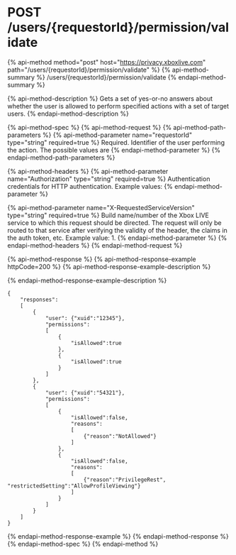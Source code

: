# POST /users/{requestorId}/permission/validate

{% api-method method="post" host="https://privacy.xboxlive.com" path="/users/{requestorId}/permission/validate" %}
{% api-method-summary %}
/users/{requestorId}/permission/validate
{% endapi-method-summary %}

{% api-method-description %}
Gets a set of yes-or-no answers about whether the user is allowed to perform specified actions with a set of target users.
{% endapi-method-description %}

{% api-method-spec %}
{% api-method-request %}
{% api-method-path-parameters %}
{% api-method-parameter name="requestorId" type="string" required=true %}
Required. Identifier of the user performing the action. The possible values are
{% endapi-method-parameter %}
{% endapi-method-path-parameters %}

{% api-method-headers %}
{% api-method-parameter name="Authorization" type="string" required=true %}
Authentication credentials for HTTP authentication. Example values:
{% endapi-method-parameter %}

{% api-method-parameter name="X-RequestedServiceVersion" type="string" required=true %}
Build name/number of the Xbox LIVE service to which this request should be directed. The request will only be routed to that service after verifying the validity of the header, the claims in the auth token, etc. Example value: 1.
{% endapi-method-parameter %}
{% endapi-method-headers %}
{% endapi-method-request %}

{% api-method-response %}
{% api-method-response-example httpCode=200 %}
{% api-method-response-example-description %}

{% endapi-method-response-example-description %}

```text
{
    "responses":
    [
        {
            "user": {"xuid":"12345"},
            "permissions":
            [
                {
                    "isAllowed":true
                },
                {
                    "isAllowed":true
                }
            ]
        },
        {
            "user": {"xuid":"54321"},
            "permissions":
            [
                {
                    "isAllowed":false,
                    "reasons":
                    [
                        {"reason":"NotAllowed"}
                    ]
                },
                {
                    "isAllowed":false,
                    "reasons":
                    [
                        {"reason":"PrivilegeRest", "restrictedSetting":"AllowProfileViewing"}
                    ]
                }
            ]
        }
    ]
}
```
{% endapi-method-response-example %}
{% endapi-method-response %}
{% endapi-method-spec %}
{% endapi-method %}

